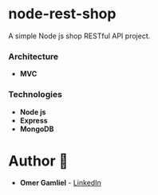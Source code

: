 # node-rest-shop

A simple Node js shop RESTful API project.

### Architecture

- **MVC**

### Technologies

- **Node js**
- **Express**
- **MongoDB**

# Author 🙋

- **Omer Gamliel** - [LinkedIn](https://www.linkedin.com/in/omer-gamliel-6a813a188/)
